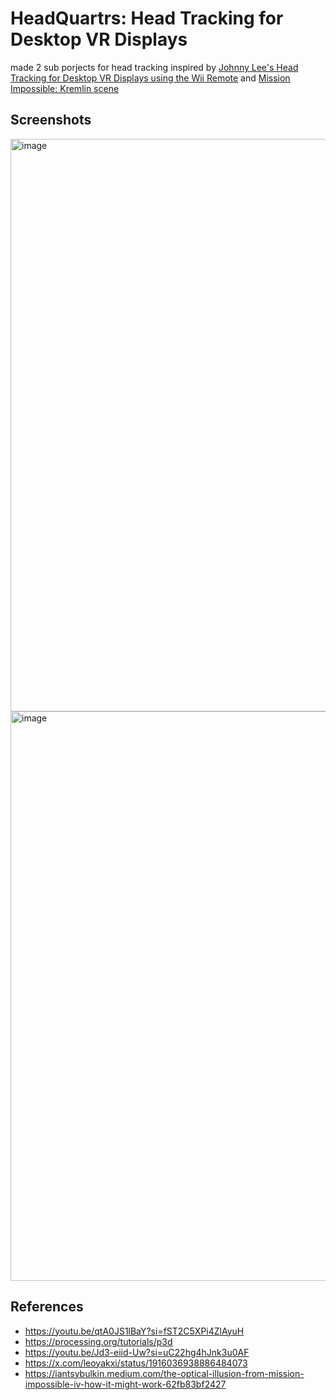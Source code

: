 # HeadQuartrs: Head Tracking for Desktop VR Displays

made 2 sub porjects for head tracking inspired by [Johnny Lee's Head Tracking for Desktop VR Displays using the Wii Remote](https://www.youtube.com/watch?v=Jd3-eiid-Uw) and [Mission Impossible: Kremlin scene](https://www.youtube.com/watch?v=qtA0JS1lBaY)

## Screenshots

<img width="1900" height="916" alt="image" src="https://github.com/user-attachments/assets/345a8cd1-fe80-4a45-85c8-336310c03021" />

<img width="1714" height="911" alt="image" src="https://github.com/user-attachments/assets/c9b8a121-e8ea-4cb0-bd84-4dbfa01c3ed0" />


## References

- https://youtu.be/qtA0JS1lBaY?si=fST2C5XPi4ZlAyuH 
- https://processing.org/tutorials/p3d
- https://youtu.be/Jd3-eiid-Uw?si=uC22hg4hJnk3u0AF 
- https://x.com/leoyakxi/status/1916036938886484073
- https://iantsybulkin.medium.com/the-optical-illusion-from-mission-impossible-iv-how-it-might-work-62fb83bf2427

